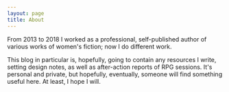 ```yaml
---
layout: page
title: About
---
```


From 2013 to 2018 I worked as a professional, self-published author of various works of women's fiction; now I do different work.

This blog in particular is, hopefully, going to contain any resources I write, setting design notes, as well as after-action reports of RPG sessions. It's personal and private, but hopefully, eventually, someone will find something useful here. At least, I hope I will.
